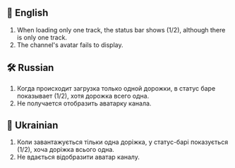 ## 🌟 English 
1. When loading only one track, the status bar shows (1/2), although there is only one track.
2. The channel's avatar fails to display.
## 🛠 Russian 
1. Когда происходит загрузка только одной дорожки, в статус баре показывает (1/2), хотя дорожка всего одна.
2. Не получается отобразить аватарку канала.
## 🌿 Ukrainian 
1. Коли завантажується тільки одна доріжка, у статус-барі показується (1/2), хоча доріжка всього одна.
2. Не вдається відобразити аватар каналу.
